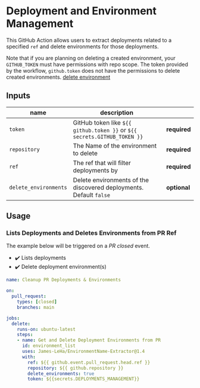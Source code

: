 # Deployment and Environment Management
This GitHub Action allows users to extract deployments related to a specified `ref` and delete environments for those deployments.


Note that if you are planning on deleting a created environment, your `GITHUB_TOKEN` must have permissions with repo scope. The token provided by the workflow, `github.token` does not have the permissions to delete created environments. [delete environment](https://docs.github.com/en/rest/reference/repos#delete-an-environment)

## Inputs

| name                        | description                                                                             |           |  
| --------------------------- | --------------------------------------------------------------------------------------- |  ---- |
| `token`                     | GitHub token like `${{ github.token }}` or `${{ secrets.GITHUB_TOKEN }}`                | **required** |
| `repository`                | The Name of the environment to delete                                                   | **required** |
| `ref`                       |  The ref that will filter deployments by                                                | **required** |
| `delete_environments`       | Delete environments of the discovered deployments. Default `false`    | **optional**|

## Usage

### Lists Deployments and Deletes Environments from PR Ref
The example below will be triggered on a *PR closed* event.

- ✔️ Lists deployments
- ✔️ Delete deployment environment(s)

```yaml
name: Cleanup PR Deployments & Environments

on:
  pull_request:
    types: [closed]
    branches: main

jobs:
  delete:
    runs-on: ubuntu-latest
    steps:
    - name: Get and Delete Deployment Environments from PR
      id: environment_list
      uses: James-LeHa/EnvironmentName-Extractor@1.4
      with:
        ref: ${{ github.event.pull_request.head.ref }}
        repository: ${{ github.repository }}
        delete_environments: true
        token: ${{secrets.DEPLOYMENTS_MANAGEMENT}}
```
